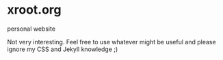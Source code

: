 # xroot.org
personal website

Not very interesting. Feel free to use whatever might be useful and please ignore my CSS and Jekyll knowledge ;)
